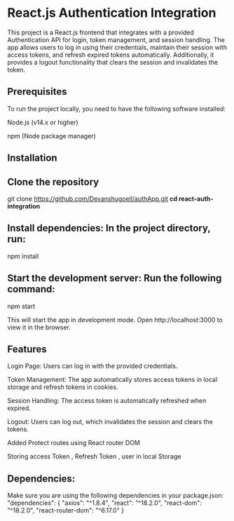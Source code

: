 # React.js Authentication Integration

This project is a React.js frontend that integrates with a provided Authentication API for login, token management, and session handling. The app allows users to log in using their credentials, maintain their session with access tokens, and refresh expired tokens automatically. Additionally, it provides a logout functionality that clears the session and invalidates the token.

## Prerequisites

To run the project locally, you need to have the following software installed:

Node.js (v14.x or higher)

npm (Node package manager)

## Installation

## Clone the repository

git clone https://github.com/Devanshugoell/authApp.git
**cd react-auth-integration**

## Install dependencies: In the project directory, run:

npm install

## Start the development server: Run the following command:

npm start

This will start the app in development mode. Open http://localhost:3000 to view it in the browser.

## Features

Login Page: Users can log in with the provided credentials.

Token Management: The app automatically stores access tokens in local storage and refresh tokens in cookies.

Session Handling: The access token is automatically refreshed when expired.

Logout: Users can log out, which invalidates the session and clears the tokens.

Added Protect routes using React router DOM

Storing access Token , Refresh Token , user in local Storage

## Dependencies:

Make sure you are using the following dependencies in your package.json:
"dependencies": {
"axios": "^1.8.4",
"react": "^18.2.0",
"react-dom": "^18.2.0",
"react-router-dom": "^6.17.0"
}
